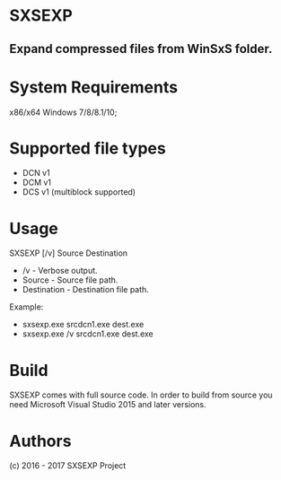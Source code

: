 
# SXSEXP
## Expand compressed files from WinSxS folder.

# System Requirements

x86/x64 Windows 7/8/8.1/10;

# Supported file types
* DCN v1
* DCM v1
* DCS v1 (multiblock supported)

# Usage
SXSEXP [/v] Source Destination
* /v - Verbose output.
* Source - Source file path.
* Destination - Destination file path.

Example: 
* sxsexp.exe srcdcn1.exe dest.exe 
* sxsexp.exe /v srcdcn1.exe dest.exe

# Build

SXSEXP comes with full source code.
In order to build from source you need Microsoft Visual Studio 2015 and later versions.

# Authors

(c) 2016 - 2017 SXSEXP Project
